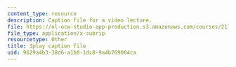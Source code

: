 ```yaml
---
content_type: resource
description: Caption file for a video lecture.
file: https://ol-ocw-studio-app-production.s3.amazonaws.com/courses/21l-011-the-film-experience-fall-2013/9629a4b338d6a1b01dc89a4b769004ca_WsEPhUu8kKU.srt
file_type: application/x-subrip
resourcetype: Other
title: 3play caption file
uid: 9629a4b3-38d6-a1b0-1dc8-9a4b769004ca
---
```

